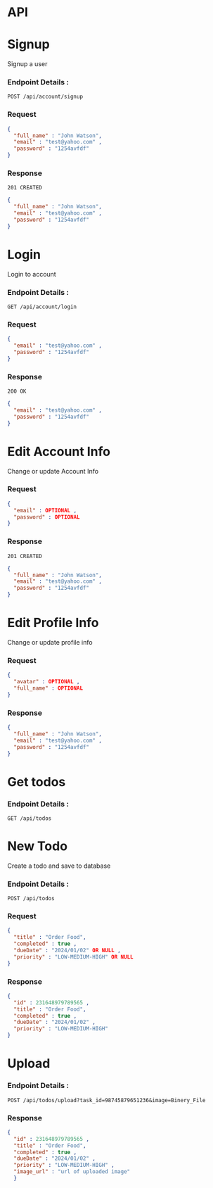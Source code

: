 # API
# Signup

Signup a user

### Endpoint Details :

`POST /api/account/signup`

### Request

```json
{
  "full_name" : "John Watson",
  "email" : "test@yahoo.com" ,
  "password" : "1254avfdf"
}
```

### Response
```201 CREATED```
```json
{
  "full_name" : "John Watson",
  "email" : "test@yahoo.com" ,
  "password" : "1254avfdf"
}
```


# Login

Login to account

### Endpoint Details :

`GET /api/account/login`

### Request

```json
{
  "email" : "test@yahoo.com" ,
  "password" : "1254avfdf"
}
```

### Response
```200 OK```
```json
{
  "email" : "test@yahoo.com" ,
  "password" : "1254avfdf"
}
```

# Edit Account Info
Change or update Account Info

### Request
```json
{
  "email" : OPTIONAL ,
  "password" : OPTIONAL
}
```
### Response
`201 CREATED`
```json
{
  "full_name" : "John Watson",
  "email" : "test@yahoo.com" ,
  "password" : "1254avfdf"
}
```

# Edit Profile Info
Change or update profile info

### Request
```json
{
  "avatar" : OPTIONAL ,
  "full_name" : OPTIONAL
}
```
### Response
```json
{
  "full_name" : "John Watson",
  "email" : "test@yahoo.com" ,
  "password" : "1254avfdf"
}
``` 
# Get todos
### Endpoint Details :
`GET /api/todos`


# New Todo
Create a todo and save to database
### Endpoint Details :
`POST /api/todos`
### Request
```json
{
  "title" : "Order Food",
  "completed" : true ,
  "dueDate" : "2024/01/02" OR NULL ,
  "priority" : "LOW-MEDIUM-HIGH" OR NULL
}
```
### Response
```json
{
  "id" : 231648979789565 ,
  "title" : "Order Food",
  "completed" : true ,
  "dueDate" : "2024/01/02" ,
  "priority" : "LOW-MEDIUM-HIGH"
}
```

# Upload
### Endpoint Details :
`POST /api/todos/upload?task_id=98745879651236&image=Binery_File`
### Response
```json
{
  "id" : 231648979789565 ,
  "title" : "Order Food",
  "completed" : true ,
  "dueDate" : "2024/01/02" ,
  "priority" : "LOW-MEDIUM-HIGH" ,
  "image_url" : "url of uploaded image"
  }
```